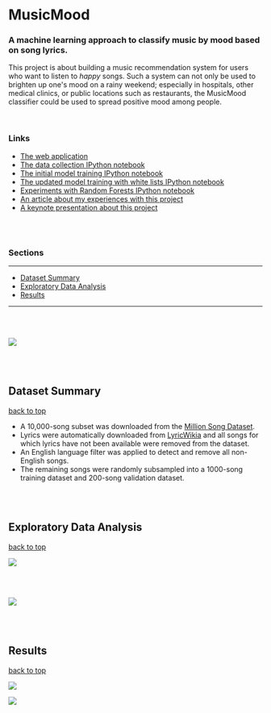 # MusicMood

### A machine learning approach to classify music by mood based on song lyrics.

This project is about building a music recommendation system for users who want to listen to *happy* songs. Such a system can not only be used to brighten up one's mood on a rainy weekend; especially in hospitals, other medical clinics, or public locations such as restaurants, the MusicMood classifier could be used to spread positive mood among people.

<br>

### Links

- [The web application](http://sebastianraschka.com/Webapps/musicmood.html)
- [The data collection IPython notebook](http://nbviewer.ipython.org/github/rasbt/musicmood/blob/master/code/webapp/collect_data/data_collection.ipynb)
- [The initial model training IPython notebook](http://nbviewer.ipython.org/github/rasbt/musicmood/blob/master/code/webapp/classify_lyrics/nb_init_model.ipynb)
- [The updated model training with white lists IPython notebook](http://nbviewer.ipython.org/github/rasbt/musicmood/blob/master/code/webapp/classify_lyrics/nb_whitelist_model.ipynb)
- [Experiments with Random Forests IPython notebook](http://nbviewer.ipython.org/github/rasbt/musicmood/blob/master/code/webapp/classify_lyrics/random_forests.ipynb)
- [An article about my experiences with this project](http://sebastianraschka.com/Articles/2014_musicmood.html)
- [A keynote presentation about this project](http://www.slideshare.net/SebastianRaschka/musicmood-20140912)

<br>
<br>

### Sections
<hr>

- [Dataset Summary](#dataset-summary)
- [Exploratory Data Analysis](#exploratory-data-analysis)
- [Results](#results)

<hr>

<br>
<br>

![](./images/flowchart.png)


<br>
<br>



## Dataset Summary
[back to top](#sections)

- A 10,000-song subset was downloaded from the [Million Song Dataset](http://labrosa.ee.columbia.edu/millionsong/pages/getting-dataset).
- Lyrics were automatically downloaded from [LyricWikia](http://lyrics.wikia.com/Lyrics_Wiki) and all songs for which lyrics have not been available were removed from the dataset.
 - An English language filter was applied to detect and remove all non-English songs.
 -  The remaining songs were randomly subsampled into a 1000-song training dataset and 200-song validation dataset.



<br>
<br>

## Exploratory Data Analysis

[back to top](#sections)

![](./images/exploratory_1.png)

<br>
<br>

![](./images/wordclouds.png)


<br>
<br>


## Results
[back to top](#sections)


![](./images/roc_best.png)

![](./images/performance_table.png)
